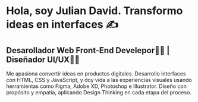 <h1>Hola, soy Julian David. Transformo ideas en interfaces ✍️</h1>
<h2>Desarollador Web Front-End Develepor🧑‍💻 | Diseñador UI/UX🧑‍🎨</h2>
<p>Me apasiona convertir ideas en productos digitales. Desarrollo interfaces con HTML, CSS y JavaScript, y doy vida a las experiencias visuales usando herramientas como Figma, Adobe XD, Photoshop e Illustrator. Diseño con propósito y empatía, aplicando Design Thinking en cada etapa del proceso.</p>

<!--
**julianDVP/julianDVP** is a ✨ _special_ ✨ repository because its `README.md` (this file) appears on your GitHub profile.

Here are some ideas to get you started:

- 🔭 I’m currently working on ...
- 🌱 I’m currently learning ...
- 👯 I’m looking to collaborate on ...
- 🤔 I’m looking for help with ...
- 💬 Ask me about ...
- 📫 How to reach me: ...
- 😄 Pronouns: ...
- ⚡ Fun fact: ...
-->
